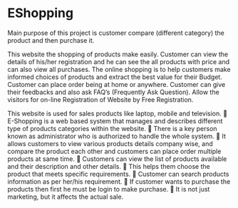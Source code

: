 # EShopping
Main purpose of this project is customer compare (different category) the product and then purchase it.

This website the shopping of products make easily.
Customer can view the details of his/her registration and he can see the all products with price and  can also view all purchases.
The online shopping is to help customers make informed choices of products and extract the best value for their Budget.
Customer can place order being at home or anywhere.
Customer can give their feedbacks and also ask FAQ’s (Frequently Ask Question).
Allow the visitors for on-line Registration of Website by Free Registration.


This website is used for sales products like laptop, mobile and television.
 E-Shopping is a web based system that manages and describes different type
of products categories within the website.
 There is a key person known as administrator who is authorized to handle the
whole system.
 It allows customers to view various products details company wise, and
compare the product each other and customers can place order multiple
products at same time.
 Customers can view the list of products available and their description and
other details.
 This helps them choose the product that meets specific requirements.
 Customer can search products information as per her/his requirement.
 If customer wants to purchase the products then first he must be login to
make purchase.
 It is not just marketing, but it affects the actual sale.

